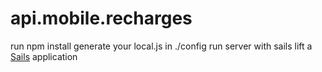 # api.mobile.recharges
run npm install
generate your local.js in ./config
run server with sails lift
a [Sails](http://sailsjs.org) application
